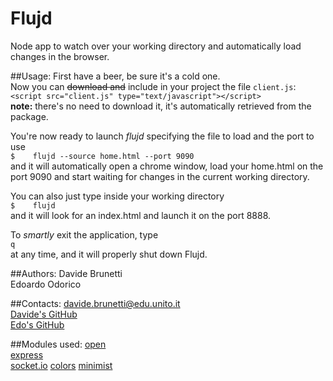 # Flujd
Node app to watch over your working directory and automatically load changes in the browser.

##Usage:
First have a beer, be sure it's a cold one.  
Now you can ~~download and~~ include in your project the file `client.js`:  
`<script src="client.js" type="text/javascript"></script>`  
**note:** there's no need to download it, it's automatically retrieved from the package.  

You're now ready to launch *flujd* specifying the file to load and the port to use  
`$    flujd --source home.html --port 9090`  
and it will automatically open a chrome window, load your home.html on the port 9090 and start waiting for changes in the current working directory.  
  
You can also just type inside your working directory  
`$    flujd`  
and it will look for an index.html and launch it on the port 8888.
  
To *smartly* exit the application, type  
`q`  
at any time, and it will properly shut down Flujd.  

##Authors:
Davide Brunetti  
Edoardo Odorico

##Contacts:
davide.brunetti@edu.unito.it  
[Davide's GitHub](https://github.com/Davideb94)  
[Edo's GitHub](https://github.com/edoardoo)

##Modules used:
[open](https://github.com/pwnall/node-open)  
[express](http://expressjs.com/)  
[socket.io](http://socket.io/)
[colors](https://github.com/Marak/colors.js)
[minimist](https://github.com/substack/minimist)
